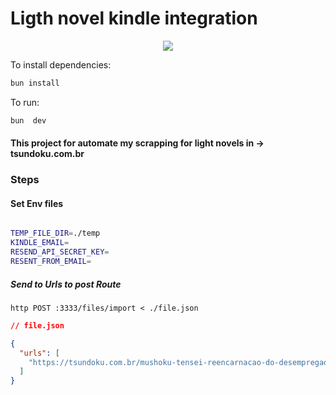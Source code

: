 # Ligth novel kindle integration


<div align="center">
   <img src="https://github.com/luminuszz/ligth-novel-kindle-integration/assets/48535259/f4d9239d-fdc3-4da3-ac78-0282a4a4b388" />
</div>


To install dependencies:

```bash
bun install
```

To run:

```bash
bun  dev
```

#### This project for automate my scrapping for light novels in -> tsundoku.com.br


### Steps

#### Set Env files

```bash

TEMP_FILE_DIR=./temp
KINDLE_EMAIL=
RESEND_API_SECRET_KEY=
RESENT_FROM_EMAIL=

```


##### Send to Urls to post Route


```curl
http POST :3333/files/import < ./file.json 
```

```json
// file.json

{
  "urls": [
    "https://tsundoku.com.br/mushoku-tensei-reencarnacao-do-desempregado-vol-22-cap-02-as-desgracas-de-randolph/"
  ]
}


```
